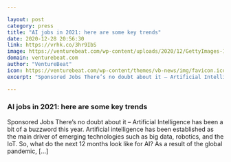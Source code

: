 ```yaml
---

layout: post
category: press
title: "AI jobs in 2021: here are some key trends"
date: 2020-12-28 20:56:30
link: https://vrhk.co/3hr9IbS
image: https://venturebeat.com/wp-content/uploads/2020/12/GettyImages-1284616756.jpg?w=1200&strip=all
domain: venturebeat.com
author: "VentureBeat"
icon: https://venturebeat.com/wp-content/themes/vb-news/img/favicon.ico
excerpt: "Sponsored Jobs There’s no doubt about it – Artificial Intelligence has been a bit of a buzzword this year. Artificial intelligence has been established as the main driver of emerging technologies such as big data, robotics, and the IoT. So, what do the next 12 months look like for AI? As a result of the global pandemic, […]"

---
```


### AI jobs in 2021: here are some key trends

Sponsored Jobs There’s no doubt about it – Artificial Intelligence has been a bit of a buzzword this year. Artificial intelligence has been established as the main driver of emerging technologies such as big data, robotics, and the IoT. So, what do the next 12 months look like for AI? As a result of the global pandemic, […]